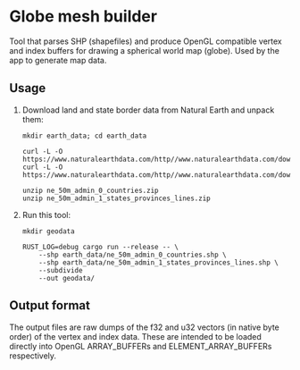 # Globe mesh builder

Tool that parses SHP (shapefiles) and produce OpenGL compatible vertex and index buffers for
drawing a spherical world map (globe). Used by the app to generate map data.

## Usage

1. Download land and state border data from Natural Earth and unpack them:
    ```
    mkdir earth_data; cd earth_data

    curl -L -O https://www.naturalearthdata.com/http//www.naturalearthdata.com/download/50m/cultural/ne_50m_admin_0_countries.zip
    curl -L -O https://www.naturalearthdata.com/http//www.naturalearthdata.com/download/50m/cultural/ne_50m_admin_1_states_provinces_lines.zip

    unzip ne_50m_admin_0_countries.zip
    unzip ne_50m_admin_1_states_provinces_lines.zip
    ```

1. Run this tool:
    ```
    mkdir geodata

    RUST_LOG=debug cargo run --release -- \
        --shp earth_data/ne_50m_admin_0_countries.shp \
        --shp earth_data/ne_50m_admin_1_states_provinces_lines.shp \
        --subdivide
        --out geodata/
    ```

## Output format

The output files are raw dumps of the f32 and u32 vectors (in native byte order) of the vertex
and index data. These are intended to be loaded directly into OpenGL
ARRAY_BUFFERs and ELEMENT_ARRAY_BUFFERs respectively.
